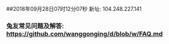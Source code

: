 ##2018年09月28日07时12分07秒 新址: 104.248.227.141
### 兔友常见问题及解答: https://github.com/wanggonging/d/blob/w/FAQ.md
